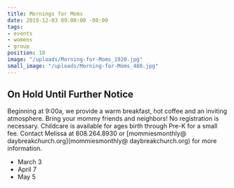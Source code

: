 ```yaml
---
title: Mornings for Moms
date: 2019-12-03 09:00:00 -08:00
tags:
- events
- womens
- group
position: 18
image: "/uploads/Morning-for-Moms_1920.jpg"
small_image: "/uploads/Morning-for-Moms_480.jpg"
---
```


## On Hold Until Further Notice

Beginning at 9:00a, we provide a warm breakfast, hot coffee and an inviting atmosphere. Bring your mommy friends and neighbors! No registration is necessary. Childcare is available for ages birth through Pre-K for a small fee. Contact Melissa
at 808.264.8930 or [mommiesmonthly@ daybreakchurch.org](mommiesmonthly@ daybreakchurch.org) for more information.

* March 3
* April 7
* May 5
